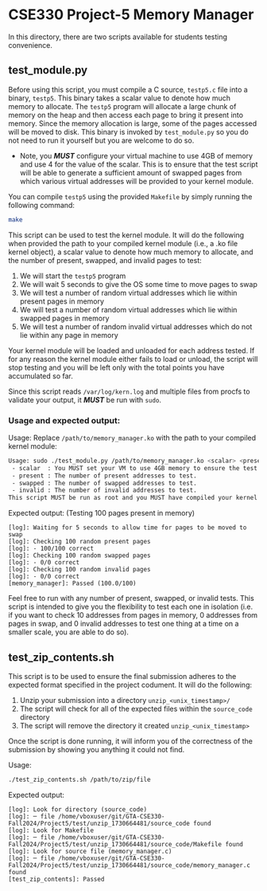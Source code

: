 # CSE330 Project-5 Memory Manager

In this directory, there are two scripts available for students testing convenience.

## test_module.py

Before using this script, you must compile a C source, `testp5.c` file into a binary, `testp5`. This binary
takes a scalar value to denote how much memory to allocate. The `testp5` program will allocate a large chunk
of memory on the heap and then access each page to bring it present into memory. Since the memory allocation
is large, some of the pages accessed will be moved to disk. This binary is invoked by `test_module.py` so you
do not need to run it yourself but you are welcome to do so.
- Note, you ***MUST*** configure your virtual machine to use 4GB of memory and use 4 for the value of the scalar. This
is to ensure that the test script will be able to generate a sufficient amount of swapped pages from which various
virtual addresses will be provided to your kernel module.

You can compile `testp5` using the provided `Makefile` by simply running the following command:
```bash
make
```

This script can be used to test the kernel module. It will do the following when provided the path to your
compiled kernel module (i.e., a .ko file kernel object), a scalar value to denote how much memory to allocate,
and the number of present, swapped, and invalid pages to test:
1. We will start the `testp5` program
2. We will wait 5 seconds to give the OS some time to move pages to swap
3. We will test a number of random virtual addresses which lie within present pages in memory
4. We will test a number of random virtual addresses which lie within swapped pages in memory
5. We will test a number of random invalid virtual addresses which do not lie within any page in memory

Your kernel module will be loaded and unloaded for each address tested. If for any reason the kernel module either
fails to load or unload, the script will stop testing and you will be left only with the total points you have
accumulated so far.

Since this script reads `/var/log/kern.log` and multiple files from procfs to validate your output, it ***MUST*** be run with `sudo`.

### Usage and expected output:

Usage: Replace `/path/to/memory_manager.ko` with the path to your compiled kernel module:
```bash
Usage: sudo ./test_module.py /path/to/memory_manager.ko <scalar> <present> <swapped> <invalid>
 - scalar  : You MUST set your VM to use 4GB memory to ensure the test scripts can generate swap pages. Use 4 for this argument.
 - present : The number of present addresses to test.
 - swapped : The number of swapped addresses to test.
 - invalid : The number of invalid addresses to test.
This script MUST be run as root and you MUST have compiled your kernel module before running.
```

Expected output: (Testing 100 pages present in memory)
```
[log]: Waiting for 5 seconds to allow time for pages to be moved to swap
[log]: Checking 100 random present pages
[log]: - 100/100 correct
[log]: Checking 100 random swapped pages
[log]: - 0/0 correct
[log]: Checking 100 random invalid pages
[log]: - 0/0 correct
[memory_manager]: Passed (100.0/100)
```

Feel free to run with any number of present, swapped, or invalid tests. This script is intended to give you the flexibility to
test each one in isolation (i.e. if you want to check 10 addresses from pages in memory, 0 addresses from pages in swap, and
0 invalid addresses to test one thing at a time on a smaller scale, you are able to do so).

## test_zip_contents.sh

This script is to be used to ensure the final submission adheres to the expected format specified in the project codument. It will do the following:

1. Unzip your submission into a directory `unzip_<unix_timestamp>/`
2. The script will check for all of the expected files within the `source_code` directory
3. The script will remove the directory it created `unzip_<unix_timestamp>`

Once the script is done running, it will inform you of the correctness of the submission by showing you anything it could not find.

Usage:
```bash
./test_zip_contents.sh /path/to/zip/file
```

Expected output:
```
[log]: Look for directory (source_code)
[log]: ─ file /home/vboxuser/git/GTA-CSE330-Fall2024/Project5/test/unzip_1730664481/source_code found
[log]: Look for Makefile
[log]: ─ file /home/vboxuser/git/GTA-CSE330-Fall2024/Project5/test/unzip_1730664481/source_code/Makefile found
[log]: Look for source file (memory_manager.c)
[log]: ─ file /home/vboxuser/git/GTA-CSE330-Fall2024/Project5/test/unzip_1730664481/source_code/memory_manager.c found
[test_zip_contents]: Passed
```
